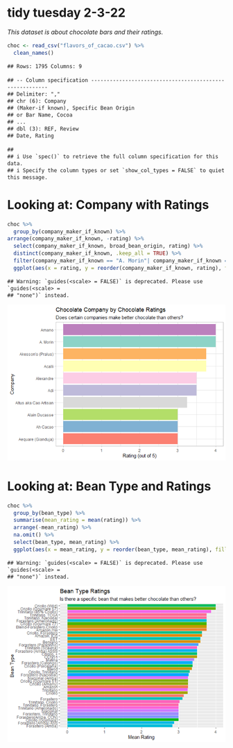 tidy tuesday 2-3-22
================

*This dataset is about chocolate bars and their ratings.*

``` r
choc <- read_csv("flavors_of_cacao.csv") %>% 
  clean_names()
```

    ## Rows: 1795 Columns: 9

    ## -- Column specification --------------------------------------------------------
    ## Delimiter: ","
    ## chr (6): Company 
    ## (Maker-if known), Specific Bean Origin
    ## or Bar Name, Cocoa
    ## ...
    ## dbl (3): REF, Review
    ## Date, Rating

    ## 
    ## i Use `spec()` to retrieve the full column specification for this data.
    ## i Specify the column types or set `show_col_types = FALSE` to quiet this message.

# Looking at: Company with Ratings

``` r
choc %>% 
  group_by(company_maker_if_known) %>%
arrange(company_maker_if_known, -rating) %>% 
  select(company_maker_if_known, broad_bean_origin, rating) %>%
  distinct(company_maker_if_known, .keep_all = TRUE) %>%
  filter(company_maker_if_known == "A. Morin"| company_maker_if_known == "Acalli"| company_maker_if_known == "Adi"| company_maker_if_known == "Aequare (Gianduja)"| company_maker_if_known == "Ah Cacao"| company_maker_if_known == "Akesson's (Pralus)"| company_maker_if_known == "Alain Ducasse"| company_maker_if_known == "Alexandre"| company_maker_if_known == "Altus aka Cao Artisan"| company_maker_if_known == "Amano") %>% 
  ggplot(aes(x = rating, y = reorder(company_maker_if_known, rating), fill = company_maker_if_known)) + geom_col() + theme_light() + labs(x = "Rating (out of 5)", y = "Company", title = "Chocolate Company by Chocolate Ratings", subtitle = "Does certain companies make better chocolate than others?") + guides(fill=FALSE) + scale_fill_brewer(palette = "Set3")
```

    ## Warning: `guides(<scale> = FALSE)` is deprecated. Please use `guides(<scale> =
    ## "none")` instead.

![](2022-03-01_chocolate_CW_files/figure-gfm/unnamed-chunk-2-1.png)<!-- -->

# Looking at: Bean Type and Ratings

``` r
choc %>% 
  group_by(bean_type) %>% 
  summarise(mean_rating = mean(rating)) %>% 
  arrange(-mean_rating) %>% 
  na.omit() %>% 
  select(bean_type, mean_rating) %>% 
  ggplot(aes(x = mean_rating, y = reorder(bean_type, mean_rating), fill = bean_type)) + geom_col() + scale_fill_brewer(aesthetics = "colour") + guides(fill=FALSE) + labs(x = "Mean Rating", y = "Bean Type", title = "Bean Type Ratings", subtitle = "Is there a specific bean that makes better chocolate than others?")
```

    ## Warning: `guides(<scale> = FALSE)` is deprecated. Please use `guides(<scale> =
    ## "none")` instead.

![](2022-03-01_chocolate_CW_files/figure-gfm/unnamed-chunk-3-1.png)<!-- -->
